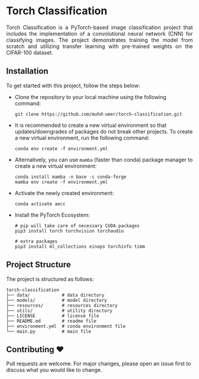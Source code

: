 # Torch Classification

<!-- <img align="right" width="235" height="135" src="resources/pytorch.png"/> -->

<!-- [![License](https://img.shields.io/badge/License-MIT-blue.svg)](https://opensource.org/licenses/MIT)
[![PyTorch](https://img.shields.io/badge/PyTorch-1.10.0-orange.svg)](https://pytorch.org/)
[![CIFAR-100](https://img.shields.io/badge/Dataset-CIFAR--100-green.svg)](https://www.cs.toronto.edu/~kriz/cifar.html) -->

<p align="justify"> Torch Classification is a PyTorch-based image classification project that includes the implementation of a convolutional neural network (CNN) for classifying images. The project demonstrates training the model from scratch and utilizing transfer learning with pre-trained weights on the CIFAR-100 dataset. </p>


## Installation
To get started with this project, follow the steps below:

- Clone the repository to your local machine using the following command:

    ```shell
    git clone https://github.com/muhd-umer/torch-classification.git
    ```

- It is recommended to create a new virtual environment so that updates/downgrades of packages do not break other projects. To create a new virtual environment, run the following command:

    ```shell
    conda env create -f environment.yml
    ```

- Alternatively, you can use `mamba` (faster than conda) package manager to create a new virtual environment:

    ```shell
    conda install mamba -n base -c conda-forge
    mamba env create -f environment.yml
    ```

- Activate the newly created environment:

    ```shell
    conda activate aecc
    ```

- Install the PyTorch Ecosystem:

    ```shell
    # pip will take care of necessary CUDA packages
    pip3 install torch torchvision torchaudio

    # extra packages
    pip3 install ml_collections einops torchinfo timm
    ```

## Project Structure
The project is structured as follows:

```shell
torch-classification
├── data/            # data directory
├── models/          # model directory
├── resources/       # resources directory
├── utils/           # utility directory
├── LICENSE          # license file
├── README.md        # readme file
├── environment.yml  # conda environment file
└── main.py          # main file
```

## Contributing ❤️
Pull requests are welcome. For major changes, please open an issue first to discuss what you would like to change.